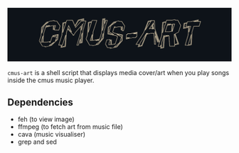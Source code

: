 ![](img/logo.png "cmus-art")

`cmus-art` is a shell script that displays media cover/art when you play songs inside the cmus music player.

## Dependencies

- feh (to view image)
- ffmpeg (to fetch art from music file)
- cava (music visualiser)
- grep and sed
